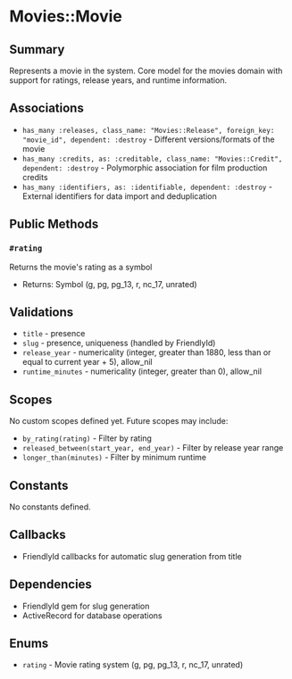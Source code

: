 # Movies::Movie

## Summary
Represents a movie in the system. Core model for the movies domain with support for ratings, release years, and runtime information.

## Associations
- `has_many :releases, class_name: "Movies::Release", foreign_key: "movie_id", dependent: :destroy` - Different versions/formats of the movie
- `has_many :credits, as: :creditable, class_name: "Movies::Credit", dependent: :destroy` - Polymorphic association for film production credits
- `has_many :identifiers, as: :identifiable, dependent: :destroy` - External identifiers for data import and deduplication

## Public Methods

### `#rating`
Returns the movie's rating as a symbol
- Returns: Symbol (g, pg, pg_13, r, nc_17, unrated)

## Validations
- `title` - presence
- `slug` - presence, uniqueness (handled by FriendlyId)
- `release_year` - numericality (integer, greater than 1880, less than or equal to current year + 5), allow_nil
- `runtime_minutes` - numericality (integer, greater than 0), allow_nil

## Scopes
No custom scopes defined yet. Future scopes may include:
- `by_rating(rating)` - Filter by rating
- `released_between(start_year, end_year)` - Filter by release year range
- `longer_than(minutes)` - Filter by minimum runtime

## Constants
No constants defined.

## Callbacks
- FriendlyId callbacks for automatic slug generation from title

## Dependencies
- FriendlyId gem for slug generation
- ActiveRecord for database operations

## Enums
- `rating` - Movie rating system (g, pg, pg_13, r, nc_17, unrated) 
